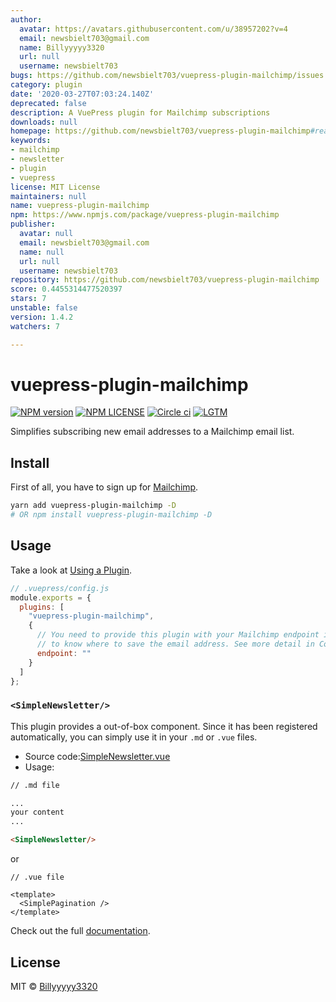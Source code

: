 ```yaml
---
author:
  avatar: https://avatars.githubusercontent.com/u/38957202?v=4
  email: newsbielt703@gmail.com
  name: Billyyyyy3320
  url: null
  username: newsbielt703
bugs: https://github.com/newsbielt703/vuepress-plugin-mailchimp/issues
category: plugin
date: '2020-03-27T07:03:24.140Z'
deprecated: false
description: A VuePress plugin for Mailchimp subscriptions
downloads: null
homepage: https://github.com/newsbielt703/vuepress-plugin-mailchimp#readme
keywords:
- mailchimp
- newsletter
- plugin
- vuepress
license: MIT License
maintainers: null
name: vuepress-plugin-mailchimp
npm: https://www.npmjs.com/package/vuepress-plugin-mailchimp
publisher:
  avatar: null
  email: newsbielt703@gmail.com
  name: null
  url: null
  username: newsbielt703
repository: https://github.com/newsbielt703/vuepress-plugin-mailchimp
score: 0.4455314477520397
stars: 7
unstable: false
version: 1.4.2
watchers: 7

---
```


# vuepress-plugin-mailchimp

[![NPM version](https://img.shields.io/npm/v/vuepress-plugin-mailchimp)](https://www.npmjs.com/package/vuepress-plugin-mailchimp)
[![NPM LICENSE](https://badgen.net/npm/license/vuepress-plugin-mailchimp)](https://github.com/newsbielt703/vuepress-plugin-mailchimp/blob/master/LICENSE)
[![Circle ci](https://badgen.net/circleci/github/newsbielt703/vuepress-plugin-mailchimp)](https://circleci.com/gh/newsbielt703/workflows/vuepress-plugin-mailchimp)
[![LGTM](https://badgen.net/lgtm/grade/g/newsbielt703/vuepress-plugin-mailchimp)](https://lgtm.com/projects/g/newsbielt703/vuepress-plugin-mailchimp)

Simplifies subscribing new email addresses to a Mailchimp email list.

## Install

First of all, you have to sign up for [Mailchimp](https://mailchimp.com/).

```bash
yarn add vuepress-plugin-mailchimp -D
# OR npm install vuepress-plugin-mailchimp -D
```

## Usage

Take a look at [Using a Plugin](https://vuepress.vuejs.org/plugin/using-a-plugin.html).

```javascript
// .vuepress/config.js
module.exports = {
  plugins: [
    "vuepress-plugin-mailchimp",
    {
      // You need to provide this plugin with your Mailchimp endpoint in order for it
      // to know where to save the email address. See more detail in Config section.
      endpoint: ""
    }
  ]
};
```

### `<SimpleNewsletter/>`

This plugin provides a out-of-box component. Since it has been registered automatically, you can simply use it in your `.md` or `.vue` files.

- Source code:[SimpleNewsletter.vue](https://github.com/newsbielt703/vuepress-plugin-mailchimp/blob/master/src/SimpleNewsletter.vue)
- Usage:

```md
// .md file

...
your content
...

<SimpleNewsletter/>
```

or

```vue
// .vue file

<template>
  <SimplePagination />
</template>
```

Check out the full [documentation](https://vuepress-plugin-mailchimp.billyyyyy3320.com/).

## License

MIT © [Billyyyyy3320](https://github.com/newsbielt703)
